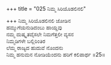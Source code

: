 +++
title = "025 ನಿಮ್ಮ ಸಿರಿಯೊಡಲಿನಲಿ"

+++
ನಿಮ್ಮ ಸಿರಿಯೊಡಲಿನಲಿ ಜೋಡಿನ   
ಹಮ್ಮುಗೆಯನುಡಿದಂಬು ಹಾಯ್ದವು   
ನಮ್ಮ ದುಷ್ಕೃತವೈಸಲೇ ನಿಮಗೆತ್ತಲೀ ವ್ಯಸನ   
ನಿಮ್ಮಡಿಗಳೇ ಬಲ್ಲಿರಿಂತಿರ   
ಲೆಮ್ಮ ರಾಜ್ಯದ ಹುದುವೆ ನೊಂದನು   
ನಿಮ್ಮ ಹನುಮನ ನೋಡಿಯೆಂದನು ಹರಿಗೆ ಕಲಿಪಾರ್ಥ       ॥25॥